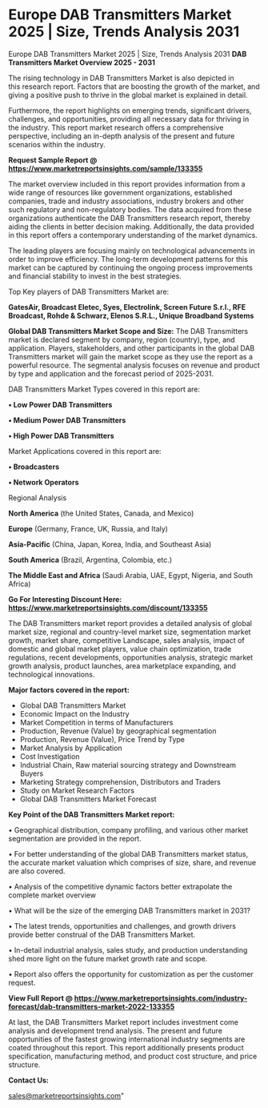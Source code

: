 # Europe DAB Transmitters Market 2025 | Size, Trends Analysis 2031
 Europe DAB Transmitters Market 2025 | Size, Trends Analysis 2031
<Strong> DAB Transmitters Market Overview 2025 - 2031</strong>

The rising technology in DAB Transmitters Market is also depicted in this research report. Factors that are boosting the growth of the market, and giving a positive push to thrive in the global market is explained in detail.

Furthermore, the report highlights on emerging trends, significant drivers, challenges, and opportunities, providing all necessary data for thriving in the industry. This report market research offers a comprehensive perspective, including an in-depth analysis of the present and future scenarios within the industry.

<strong>Request Sample Report @ <a href=https://www.marketreportsinsights.com/sample/133355>https://www.marketreportsinsights.com/sample/133355</a></strong>

The market overview included in this report provides information from a wide range of resources like government organizations, established companies, trade and industry associations, industry brokers and other such regulatory and non-regulatory bodies. The data acquired from these organizations authenticate the DAB Transmitters research report, thereby aiding the clients in better decision making. Additionally, the data provided in this report offers a contemporary understanding of the market dynamics.

The leading players are focusing mainly on technological advancements in order to improve efficiency. The long-term development patterns for this market can be captured by continuing the ongoing process improvements and financial stability to invest in the best strategies.

Top Key players of DAB Transmitters Market are:

<strong>GatesAir, Broadcast Eletec, Syes, Electrolink, Screen Future S.r.l., RFE Broadcast, Rohde & Schwarz, Elenos S.R.L., Unique Broadband Systems</strong>

<strong><b>Global DAB Transmitters Market Scope and Size:</b></strong>
The DAB Transmitters market is declared segment by company, region (country), type, and application. Players, stakeholders, and other participants in the global DAB Transmitters market will gain the market scope as they use the report as a powerful resource. The segmental analysis focuses on revenue and product by type and application and the forecast period of 2025-2031.

DAB Transmitters Market Types covered in this report are:

<strong>• Low Power DAB Transmitters

• Medium Power DAB Transmitters

• High Power DAB Transmitters</strong>

Market Applications covered in this report are:

<strong>• Broadcasters

• Network Operators</strong> 

Regional Analysis

<strong>North America</strong> (the United States, Canada, and Mexico)

<strong>Europe</strong> (Germany, France, UK, Russia, and Italy)

<strong>Asia-Pacific</strong> (China, Japan, Korea, India, and Southeast Asia)

<strong>South America</strong> (Brazil, Argentina, Colombia, etc.)

<strong>The Middle East and Africa</strong> (Saudi Arabia, UAE, Egypt, Nigeria, and South Africa)

<strong>Go For Interesting Discount Here: <a href=https://www.marketreportsinsights.com/discount/133355>https://www.marketreportsinsights.com/discount/133355</a></strong>

The DAB Transmitters market report provides a detailed analysis of global market size, regional and country-level market size, segmentation market growth, market share, competitive Landscape, sales analysis, impact of domestic and global market players, value chain optimization, trade regulations, recent developments, opportunities analysis, strategic market growth analysis, product launches, area marketplace expanding, and technological innovations.

<strong><b>Major factors covered in the report:</b></strong>
<ul>
  <li>Global DAB Transmitters Market </li>
  <li>Economic Impact on the Industry</li>
  <li>Market Competition in terms of Manufacturers</li>
  <li>Production, Revenue (Value) by geographical segmentation</li>
  <li>Production, Revenue (Value), Price Trend by Type</li>
  <li>Market Analysis by Application</li>
  <li>Cost Investigation</li>
  <li>Industrial Chain, Raw material sourcing strategy and Downstream Buyers</li>
  <li>Marketing Strategy comprehension, Distributors and Traders</li>
  <li>Study on Market Research Factors</li>
  <li>Global DAB Transmitters Market Forecast</li>
</ul>

<strong><b>Key Point of the DAB Transmitters Market report:</b></strong>

• Geographical distribution, company profiling, and various other market segmentation are provided in the report.

• For better understanding of the global DAB Transmitters market status, the accurate market valuation which comprises of size, share, and revenue are also covered.

• Analysis of the competitive dynamic factors better extrapolate the complete market overview

• What will be the size of the emerging DAB Transmitters market in 2031?

• The latest trends, opportunities and challenges, and growth drivers provide better construal of the DAB Transmitters Market.

• In-detail industrial analysis, sales study, and production understanding shed more light on the future market growth rate and scope.

• Report also offers the opportunity for customization as per the customer request.

<strong><b>View Full Report @ <a href=https://www.marketreportsinsights.com/industry-forecast/dab-transmitters-market-2022-133355>https://www.marketreportsinsights.com/industry-forecast/dab-transmitters-market-2022-133355</a></b></strong>


At last, the DAB Transmitters Market report includes investment come analysis and development trend analysis. The present and future opportunities of the fastest growing international industry segments are coated throughout this report. This report additionally presents product specification, manufacturing method, and product cost structure, and price structure.

<strong>Contact Us:</strong>

sales@marketreportsinsights.com"
